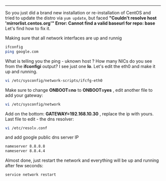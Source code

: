 
---

So you just did a brand new installation or re-installation of CentOS and tried to update the distro via  `yum update`, but faced **"Couldn't resolve host 'mirrorlist.centos.org'" Error: Cannot find a valid baseurl for repo: base** Let's find how to fix it.

Making sure that all network interfaces are up and runnig

```bash
ifconfig
ping google.com
```

What is telling you the ping - uknown host ? How many NICs do you see from the **ifconfigi** output? I see just one **lo**. Let's edit the eth0 and make it up and running.

```bash
vi /etc/sysconfig/network-scripts/ifcfg-eth0
```

Make sure to change **ONBOOT=no** to **ONBOOT=yes** , edit another file to add your gateway:

```bash
vi /etc/sysconfig/network
```

Add on the bottom: **GATEWAY=192.168.10.30** , replace the ip with yours. Last file to edit - the dns resolver:

```bash
vi /etc/resolv.conf
```

and add google public dns server IP

```bash
nameserver 8.8.8.8
nameserver 8.8.4.4
```

Almost done, just restart the network and everything will be up and running after few seconds: 

```bash
service network restart
```
